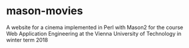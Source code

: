 # mason-movies
A website for a cinema implemented in Perl with Mason2 for the course Web Application Engineering at the Vienna University of Technology in winter term 2018
